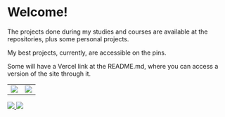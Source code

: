 ###
  <div> 
    <h1>Welcome!</h1>
    <p>The projects done during my studies and courses are available at the repositories, plus some personal projects.</p>
    <p>My best projects, currently, are accessible on the pins.</p>
    <p>Some will have a Vercel link at the README.md, where you can access a version of the site through it.</p>
  </div>
  <div>
    <table>
      <tr>
        <td>
          <a href="https://github.com/anuraghazra/github-readme-stats">
                      <img src="https://github-readme-stats.vercel.app/api?username=GHTassinari&theme=midnight-purple&show_icons=true&include_all_commits=true" />
          </a>
        </td>
        <td>
          <a href="https://github.com/anuraghazra/github-readme-stats">
            <img src="https://github-readme-stats.vercel.app/api/top-langs/?username=GHTassinari&theme=midnight-purple&show_icons=true" />
          </a>
        </td>
      </tr>
    </table>
  </div>
  
<div> 
  <a href = "mailto:contato.guilhermetassinari@gmail.com"><img src="https://img.shields.io/badge/-Gmail-%23333?style=for-the-badge&logo=gmail&logoColor=white" target="_blank"> 
  </a>
  <a href="https://www.linkedin.com/in/guilhermehtassinari/" target="_blank"><img src="https://img.shields.io/badge/-LinkedIn-%230077B5?style=for-the-badge&logo=linkedin&logoColor=white" target="_blank">
  </a>  
</div>

